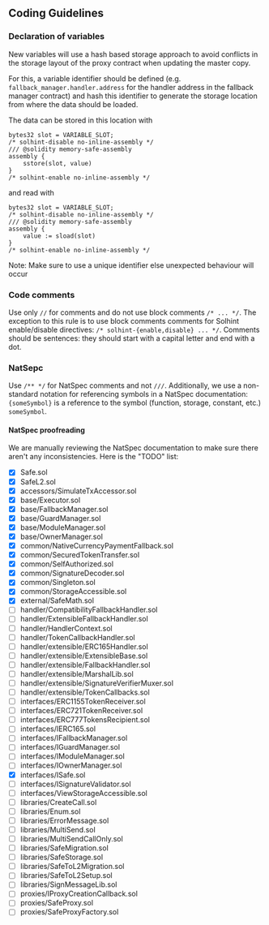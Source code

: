 ## Coding Guidelines

### Declaration of variables

New variables will use a hash based storage approach to avoid conflicts in the storage layout of the proxy contract when updating the master copy.

For this, a variable identifier should be defined (e.g. `fallback_manager.handler.address` for the handler address in the fallback manager contract) and hash this identifier to generate the storage location from where the data should be loaded.

The data can be stored in this location with

```
bytes32 slot = VARIABLE_SLOT;
/* solhint-disable no-inline-assembly */
/// @solidity memory-safe-assembly
assembly {
    sstore(slot, value)
}
/* solhint-enable no-inline-assembly */
```

and read with

```
bytes32 slot = VARIABLE_SLOT;
/* solhint-disable no-inline-assembly */
/// @solidity memory-safe-assembly
assembly {
    value := sload(slot)
}
/* solhint-enable no-inline-assembly */
```

Note: Make sure to use a unique identifier else unexpected behaviour will occur

### Code comments

Use only `//` for comments and do not use block comments `/* ... */`. The exception to this rule is to use block comments comments for Solhint enable/disable directives: `/* solhint-{enable,disable} ... */`. Comments should be sentences: they should start with a capital letter and end with a dot.

### NatSepc

Use `/** */` for NatSpec comments and not `///`. Additionally, we use a non-standard notation for referencing symbols in a NatSpec documentation: `{someSymbol}` is a reference to the symbol (function, storage, constant, etc.) `someSymbol`.

#### NatSpec proofreading

We are manually reviewing the NatSpec documentation to make sure there aren't any inconsistencies. Here is the "TODO" list:

- [x] Safe.sol
- [x] SafeL2.sol
- [x] accessors/SimulateTxAccessor.sol
- [x] base/Executor.sol
- [x] base/FallbackManager.sol
- [x] base/GuardManager.sol
- [x] base/ModuleManager.sol
- [x] base/OwnerManager.sol
- [x] common/NativeCurrencyPaymentFallback.sol
- [x] common/SecuredTokenTransfer.sol
- [x] common/SelfAuthorized.sol
- [x] common/SignatureDecoder.sol
- [x] common/Singleton.sol
- [x] common/StorageAccessible.sol
- [x] external/SafeMath.sol
- [ ] handler/CompatibilityFallbackHandler.sol
- [ ] handler/ExtensibleFallbackHandler.sol
- [ ] handler/HandlerContext.sol
- [ ] handler/TokenCallbackHandler.sol
- [ ] handler/extensible/ERC165Handler.sol
- [ ] handler/extensible/ExtensibleBase.sol
- [ ] handler/extensible/FallbackHandler.sol
- [ ] handler/extensible/MarshalLib.sol
- [ ] handler/extensible/SignatureVerifierMuxer.sol
- [ ] handler/extensible/TokenCallbacks.sol
- [ ] interfaces/ERC1155TokenReceiver.sol
- [ ] interfaces/ERC721TokenReceiver.sol
- [ ] interfaces/ERC777TokensRecipient.sol
- [ ] interfaces/IERC165.sol
- [ ] interfaces/IFallbackManager.sol
- [ ] interfaces/IGuardManager.sol
- [ ] interfaces/IModuleManager.sol
- [ ] interfaces/IOwnerManager.sol
- [x] interfaces/ISafe.sol
- [ ] interfaces/ISignatureValidator.sol
- [ ] interfaces/ViewStorageAccessible.sol
- [ ] libraries/CreateCall.sol
- [ ] libraries/Enum.sol
- [ ] libraries/ErrorMessage.sol
- [ ] libraries/MultiSend.sol
- [ ] libraries/MultiSendCallOnly.sol
- [ ] libraries/SafeMigration.sol
- [ ] libraries/SafeStorage.sol
- [ ] libraries/SafeToL2Migration.sol
- [ ] libraries/SafeToL2Setup.sol
- [ ] libraries/SignMessageLib.sol
- [ ] proxies/IProxyCreationCallback.sol
- [ ] proxies/SafeProxy.sol
- [ ] proxies/SafeProxyFactory.sol
